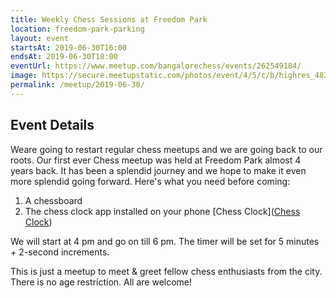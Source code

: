 ```yaml
---
title: Weekly Chess Sessions at Freedom Park
location: freedom-park-parking
layout: event
startsAt: 2019-06-30T16:00
endsAt: 2019-06-30T18:00
eventUrl: https://www.meetup.com/bangalorechess/events/262549184/
image: https://secure.meetupstatic.com/photos/event/4/5/c/b/highres_482177867.jpeg
permalink: /meetup/2019-06-30/
---
```

## Event Details
Weare going to restart regular chess meetups and we are going back to our roots. Our first ever Chess meetup was held at Freedom Park almost 4 years back. It has been a splendid journey and we hope to make it even more splendid going forward.
Here's what you need before coming:
1. A chessboard
1. The chess clock app installed on your phone
[Chess Clock]([Chess Clock](https://play.google.com/store/apps/details?id=com.chess.clock))

We will start at 4 pm and go on till 6 pm. The timer will be set for 5 minutes + 2-second increments.

This is just a meetup to meet & greet fellow chess enthusiasts from the city. There is no age restriction. All are welcome!


